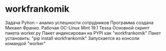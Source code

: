 # workfrankomik
Задача Pyhon – анализ успешности сотрудников
Программа создана  Михаил  Франко.
Рабочая ОС-Linux Mint 19.1 Tessa
Основной скрипт пакета worker.py
Пакет индексирован на PYPI как "workfrankomik"
Пакет установить: "pip install workfrankomik"
Запускается из консоли командой "worker"
